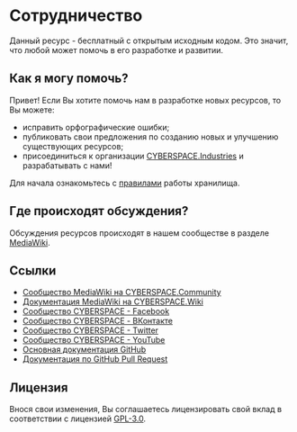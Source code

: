 # Сотрудничество

Данный ресурс - бесплатный с открытым исходным кодом. Это значит, что любой может помочь в его разработке и развитии.

## Как я могу помочь?

Привет! Если Вы хотите помочь нам в разработке новых ресурсов, то Вы можете:

- исправить орфографические ошибки;
- публиковать свои предложения по созданию новых и улучшению существующих ресурсов;
- присоединиться к организации [CYBERSPACE.Industries](//cyberspace.industries/) и разрабатывать с нами!

Для начала ознакомьтесь с [правилами](/cbrspc/INFO.ReadMe) работы хранилища.

## Где происходят обсуждения?

Обсуждения ресурсов происходят в нашем сообществе в разделе [MediaWiki](//cyberspace.community/#).

## Ссылки

- [Сообщество MediaWiki на CYBERSPACE.Community](//cyberspace.community/#)
- [Документация MediaWiki на CYBERSPACE.Wiki](//mediawiki.cyberspace.wiki/)
- [Сообщество CYBERSPACE - Facebook](//facebook.com/cbrspc)
- [Сообщество CYBERSPACE - ВКонтакте](//vk.com/cbrspc)
- [Сообщество CYBERSPACE - Twitter](//twitter.com/cbrspc)
- [Сообщество CYBERSPACE - YouTube](//youtube.com/user/cbrspc)
- [Основная документация GitHub](//help.github.com/)
- [Документация по GitHub Pull Request](//help.github.com/articles/using-pull-requests/)

## Лицензия

Внося свои изменения, Вы соглашаетесь лицензировать свой вклад в соответствии с лицензией [GPL-3.0](LICENSE).
